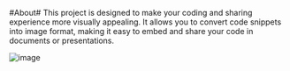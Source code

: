 #About#
This project is designed to make your coding and sharing experience more visually appealing. It allows you to convert code snippets into image format, making it easy to embed and share your code in documents or presentations.

![image](https://media.discordapp.net/attachments/858035865489506336/1167520157959209030/image.png?ex=654e6ce1&is=653bf7e1&hm=775b45af8bfe4ae358becafa615b099a47a18e34643ba676832cc29e21e7fc25&=&width=1046&height=565)
